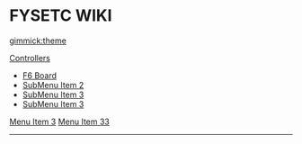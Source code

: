 <!--
  -- Name of your wiki
  -- Do NOT remove the leading `#` character.
  -->

# FYSETC WIKI


<!--
  -- Default theme
  -- (Read: http://dynalon.github.io/mdwiki/#!customizing.md#Theme_chooser)
  -->

[gimmick:theme](flatly)


<!--
  -- Navigation
  -- (Read: http://dynalon.github.io/mdwiki/#!quickstart.md#Adding_a_navigation)
[Controllers](pages/Controllers.md)
  * # F6
  * [F6](pages/F6_V1.3.md)
  ----
[LCD and Displays](pages/LCD and Displays.md)
[Stepper Drivers](pages/Stepper Drivers.md)
[Tutorial](pages/Tutorial.md)
[Shield](pages/Shield.md)
[Sensors](pages/Sensors.md)
------------------------>

<!-- A more complex navigation example: ------------------------------------------>

[Controllers](pages/Controllers.md)
  * [F6 Board](pages/F6_V1.3.md)
  * [SubMenu Item 2](pages/subitem2.md)
  * [SubMenu Item 3](pages/subitem3.md)
  * [SubMenu Item 3](pages/subitem3.md)

[Menu Item 3](pages/item2.md) 
[Menu Item 33](pages/item3.md)
  
---------------------------------------------------------------------------- 

<!--
  -- Change the Language
  -- Could be useful when there's more than one language wiki.
  -->

<!--
[Change the Language]()

  * [English (United States)](/en_US/)
  * [English (United Kingdom)](/en_GB/)
  * [Italian](/it/)
-->

<!--
  -- Let the user choose a theme
  -- (Read: http://dynalon.github.io/mdwiki/#!quickstart.md#Adding_a_navigation)
  -->

<!--
[gimmick:themechooser](Choose theme)
-->
